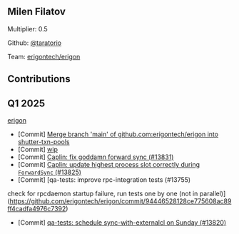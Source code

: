 ## Milen Filatov
Multiplier: 0.5

Github: [@taratorio](https://github.com/taratorio)

Team: [erigontech/erigon](https://github.com/erigontech/erigon/pulls?q=author%3Ataratorio)

## Contributions
## Q1 2025

[erigon](https://github.com/erigontech/erigon)
* [Commit] [Merge branch 'main' of github.com:erigontech/erigon into shutter-txn-pools](https://github.com/erigontech/erigon/commit/fc864affcc7a0f11c668f590c777a48178640fa0)
* [Commit] [wip](https://github.com/erigontech/erigon/commit/98ac1bcaca8084d928cb8bcd27545f885a975105)
* [Commit] [Caplin: fix goddamn forward sync (#13831)](https://github.com/erigontech/erigon/commit/10e2e49564d30ea461c14df150e37decd69915b2)
* [Commit] [Caplin: update highest process slot correctly during `ForwardSync` (#13825)](https://github.com/erigontech/erigon/commit/be6dc84ce3a3632756bb85fa9cf205653eeebda8)
* [Commit] [qa-tests: improve rpc-integration tests (#13755)

check for rpcdaemon startup failure, run tests one by one (not in parallel)](https://github.com/erigontech/erigon/commit/94446528128ce775608ac89ff4cadfa4976c7392)
* [Commit] [qa-tests: schedule sync-with-externalcl on Sunday  (#13820)](https://github.com/erigontech/erigon/commit/17a38cea92e53ffaef6ef106ba8599d96dc407cf)
